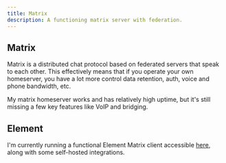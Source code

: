```yaml
---
title: Matrix
description: A functioning matrix server with federation.
---
```


## Matrix

Matrix is a distributed chat protocol based on federated servers that speak to each other. 
This effectively means that if you operate your own homeserver, you have a lot more control data retention, auth, voice and phone bandwidth, etc.

My matrix homeserver works and has relatively high uptime, but it's still missing a few key features like VoIP and bridging.

## Element

I'm currently running a functional Element Matrix client accessible [here](https://funcptr.org/chat), along with some self-hosted integrations.